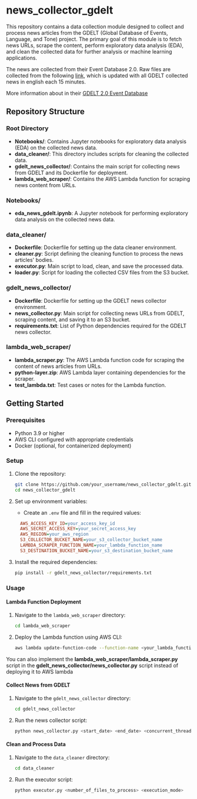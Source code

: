 # news_collector_gdelt

This repository contains a data collection module designed to collect and process news articles from the GDELT (Global Database of Events, Language, and Tone) project. The primary goal of this module is to fetch news URLs, scrape the content, perform exploratory data analysis (EDA), and clean the collected data for further analysis or machine learning applications.

The news are collected from their Event Database 2.0. Raw files are collected from the following [link](http://data.gdeltproject.org/gdeltv2/masterfilelist.txt), which is updated with all GDELT collected news in english each 15 minutes.

More information about in their [GDELT 2.0 Event Database](https://blog.gdeltproject.org/gdelt-2-0-our-global-world-in-realtime/)

## Repository Structure

### Root Directory

- **Notebooks/**: Contains Jupyter notebooks for exploratory data analysis (EDA) on the collected news data.
- **data_cleaner/**: This directory includes scripts for cleaning the collected data.
- **gdelt_news_collector/**: Contains the main script for collecting news from GDELT and its Dockerfile for deployment.
- **lambda_web_scraper/**: Contains the AWS Lambda function for scraping news content from URLs.

### Notebooks/

- **eda_news_gdelt.ipynb**: A Jupyter notebook for performing exploratory data analysis on the collected news data.

### data_cleaner/

- **Dockerfile**: Dockerfile for setting up the data cleaner environment.
- **cleaner.py**: Script defining the cleaning function to process the news articles' bodies.
- **executor.py**: Main script to load, clean, and save the processed data.
- **loader.py**: Script for loading the collected CSV files from the S3 bucket.

### gdelt_news_collector/

- **Dockerfile**: Dockerfile for setting up the GDELT news collector environment.
- **news_collector.py**: Main script for collecting news URLs from GDELT, scraping content, and saving it to an S3 bucket.
- **requirements.txt**: List of Python dependencies required for the GDELT news collector.

### lambda_web_scraper/

- **lambda_scraper.py**: The AWS Lambda function code for scraping the content of news articles from URLs.
- **python-layer.zip**: AWS Lambda layer containing dependencies for the scraper.
- **test_lambda.txt**: Test cases or notes for the Lambda function.

## Getting Started

### Prerequisites

- Python 3.9 or higher
- AWS CLI configured with appropriate credentials
- Docker (optional, for containerized deployment)

### Setup

1. Clone the repository:
    ```sh
    git clone https://github.com/your_username/news_collector_gdelt.git
    cd news_collector_gdelt
    ```

2. Set up environment variables:
    - Create an `.env` file and fill in the required values:
      
    ```ini
      AWS_ACCESS_KEY_ID=your_access_key_id
      AWS_SECRET_ACCESS_KEY=your_secret_access_key
      AWS_REGION=your_aws_region
      S3_COLLECTOR_BUCKET_NAME=your_s3_collector_bucket_name
      LAMBDA_SCRAPER_FUNCTION_NAME=your_lambda_function_name
      S3_DESTINATION_BUCKET_NAME=your_s3_destination_bucket_name
      ```

3. Install the required dependencies:
    ```sh
    pip install -r gdelt_news_collector/requirements.txt
    ```

### Usage

#### Lambda Function Deployment

1. Navigate to the `lambda_web_scraper` directory:
    ```sh
    cd lambda_web_scraper
    ```

2. Deploy the Lambda function using AWS CLI:
    ```sh
    aws lambda update-function-code --function-name <your_lambda_function_name> --zip-file fileb://lambda_scraper.zip
    ```
You can also implement the **lambda_web_scraper/lambda_scraper.py** script in the **gdelt_news_collector/news_collector.py** script instead of deploying it to AWS lambda

#### Collect News from GDELT

1. Navigate to the `gdelt_news_collector` directory:
    ```sh
    cd gdelt_news_collector
    ```

2. Run the news collector script:
    ```sh
    python news_collector.py <start_date> <end_date> <concurrent_threads> <retry_skipped_dates>
    ```

#### Clean and Process Data

1. Navigate to the `data_cleaner` directory:
    ```sh
    cd data_cleaner
    ```

2. Run the executor script:
    ```sh
    python executor.py <number_of_files_to_process> <execution_mode>
    ```
